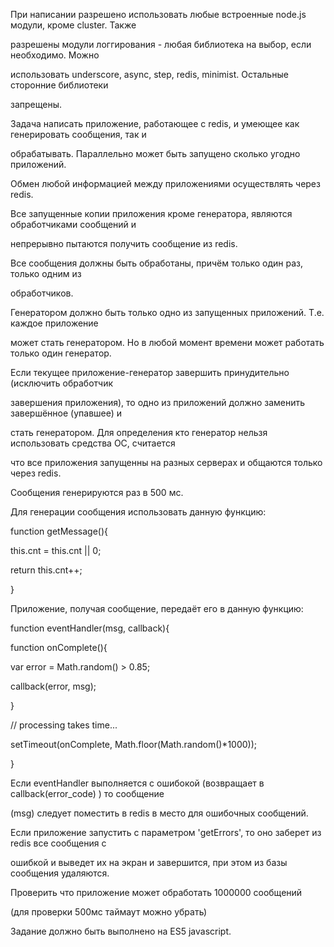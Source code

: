 При написании разрешено использовать любые встроенные node.js модули, кроме cluster. Также

разрешены модули логгирования - любая библиотека на выбор, если необходимо. Можно

использовать underscore, async, step, redis, minimist. Остальные сторонние библиотеки

запрещены.

Задача написать приложение, работающее с redis, и умеющее как генерировать сообщения, так и

обрабатывать. Параллельно может быть запущено сколько угодно приложений.

Обмен любой информацией между приложениями осуществлять через redis.

Все запущенные копии приложения кроме генератора, являются обработчиками сообщений и

непрерывно пытаются получить сообщение из redis.

Все сообщения должны быть обработаны, причём только один раз, только одним из

обработчиков.

Генератором должно быть только одно из запущенных приложений. Т.е. каждое приложение

может стать генератором. Но в любой момент времени может работать только один генератор.

Если текущее приложение-генератор завершить принудительно (исключить обработчик

завершения приложения), то одно из приложений должно заменить завершённое (упавшее) и

стать генератором. Для определения кто генератор нельзя использовать средства ОС, считается

что все приложения запущенны на разных серверах и общаются только через redis.

Сообщения генерируются раз в 500 мс.

Для генерации сообщения использовать данную функцию:

function getMessage(){

this.cnt = this.cnt || 0;

return this.cnt++;

}

Приложение, получая сообщение, передаёт его в данную функцию:

function eventHandler(msg, callback){

function onComplete(){

var error = Math.random() > 0.85;

callback(error, msg);

}

// processing takes time...

setTimeout(onComplete, Math.floor(Math.random()*1000));

}

Если eventHandler выполняется с ошибокой (возвращает в callback(error_code) ) то сообщение

(msg) следует поместить в redis в место для ошибочных сообщений.

Если приложение запустить с параметром 'getErrors', то оно заберет из redis все сообщения с

ошибкой и выведет их на экран и завершится, при этом из базы сообщения удаляются.

Проверить что приложение может обработать 1000000 сообщений

(для проверки 500мс таймаут можно убрать)

Задание должно быть выполнено на ES5 javascript.